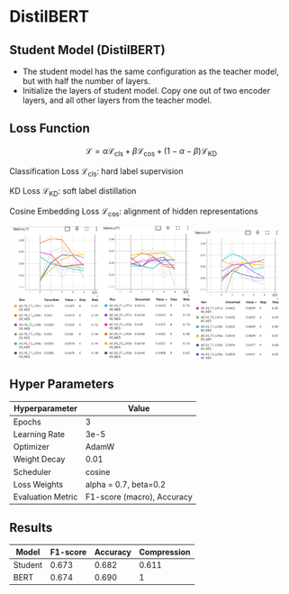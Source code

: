 # DistilBERT

## Student Model (DistilBERT)

- The student model has the same configuration as the teacher model, but with half the number of layers.
- Initialize the layers of student model. Copy one out of two encoder layers, and all other layers from the teacher model.

## Loss Function
$$
\mathcal{L} = \alpha \mathcal{L}_{\text{cls}} + \beta \mathcal{L}_{\text{cos}} + (1 - \alpha - \beta) \mathcal{L}_{\text{KD}}
$$


Classification Loss $\mathcal{L}_\text{cls}$: hard label supervision

KD Loss $\mathcal{L}_\text{KD}$: soft label distillation

Cosine Embedding Loss $\mathcal{L}_{\text{cos}}$: alignment of hidden representations

<img src="results/tensorboard1.png" width="32%"><img src="results/tensorboard2.png" width="32%"><img src="results/tensorboard3.png" width="32%">

## Hyper Parameters
| Hyperparameter    | Value                      |
|-------------------|----------------------------|
| Epochs            | 3                          |
| Learning Rate     | 3e-5                       |
| Optimizer         | AdamW                      |
| Weight Decay      | 0.01                       |
| Scheduler         | cosine                     |
| Loss Weights      | alpha = 0.7, beta=0.2      |
| Evaluation Metric | F1-score (macro), Accuracy |

## Results
| Model      | F1-score | Accuracy | Compression |
|------------|----------|----------|------------------|
| Student    | 0.673    | 0.682    | 0.611            |
| BERT       | 0.674    | 0.690    | 1                |
